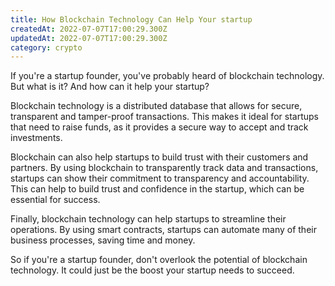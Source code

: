 ```yaml
---
title: How Blockchain Technology Can Help Your startup
createdAt: 2022-07-07T17:00:29.300Z
updatedAt: 2022-07-07T17:00:29.300Z
category: crypto
---
```


If you're a startup founder, you've probably heard of blockchain technology. But what is it? And how can it help your startup?

Blockchain technology is a distributed database that allows for secure, transparent and tamper-proof transactions. This makes it ideal for startups that need to raise funds, as it provides a secure way to accept and track investments.

Blockchain can also help startups to build trust with their customers and partners. By using blockchain to transparently track data and transactions, startups can show their commitment to transparency and accountability. This can help to build trust and confidence in the startup, which can be essential for success.

Finally, blockchain technology can help startups to streamline their operations. By using smart contracts, startups can automate many of their business processes, saving time and money.

So if you're a startup founder, don't overlook the potential of blockchain technology. It could just be the boost your startup needs to succeed.
